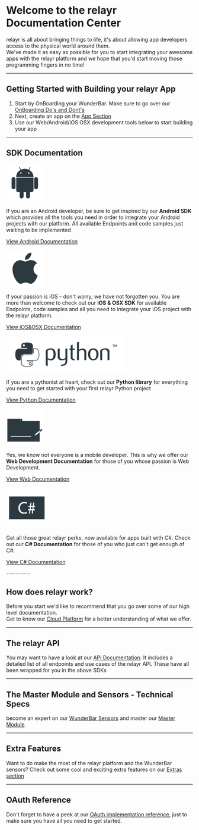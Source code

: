 # Welcome to the relayr Documentation Center 

<p> relayr is all about bringing things to life, it's about allowing app developers access to the physical world around them. 

<br />
We've made it as easy as possible for you to start integrating your awesome apps with the relayr platform and we hope that you'd start moving those programming fingers in no time! <br/></p>

----------
## Getting Started with Building your relayr App

1. Start by OnBoarding your WunderBar. Make sure to go over our <a href="https://developer.relayr.io/documents/Welcome/DosAndDonts">OnBoarding Do's and Dont's </a>
2. Next, create an app on the <a href="https://developer.relayr.io/dashboard/apps/myApps">App Section</a>
3. Use our Web/Android/iOS OSX development tools below to start building your app

----------

## SDK Documentation

<div class="floatBox">
<img src="assets/Android_logo.png" alt="" title="" height=100px>
<p>If you are an Android developer, be sure to get inspired by our <b> Android SDK </b> which provides all the tools you need in order to integrate your Android projects with our platform. All available Endpoints and code samples just waiting to be implemented</p> 

<a class="center" href="https://developer.relayr.io/documents/Android/Reference">View Android Documentation</a>
</div>


<div class="floatBox"> 
<img src="assets/Apple_logo.png" alt="" title="" height=100px>
<p>If your passion is iOS - don't worry, we have not forgotten you. You are more than welcome to check out our <b>iOS & OSX SDK</b> for available Endpoints, code samples and all you need to integrate your iOS project with the relayr platform.</p>

<a class="center" href="https://developer.relayr.io/documents/Apple/Reference">View iOS&OSX Documentation</a>
 </div>


<div class="floatBox">
<img src="assets/Python_logo.png" alt="" title="" height=100px> 
<p>If you are a pythonist at heart, check out our <b>Python library</b> for everything you need to get started with your first relayr Python project</p>

<a class="center" href="https://developer.relayr.io/documents/Python/Introduction">View Python Documentation</a>
</div>

<div class="floatBox">
<img src="assets/Web6e.png" alt="" title="" height=100px>
<p>Yes, we know not everyone is a mobile developer. This is why we offer our <b>Web Development Documentation</b> for those of you whose passion is Web Development.</p>

<a class="center" href="https://developer.relayr.io/documents/WebDev/Introduction">View Web Documentation</a>
</div>

<div class="floatBox">
<img src="assets/Csharp.png" alt="" title="" height=110px>
<p>Get all those great relayr perks, now available for apps built with C#. Check out our <b>C# Documentation</b> for those of you who just can't get enough of C#.</p>

<a class="center" href="https://developer.relayr.io/documents/CSharp/Reference">View C# Documentation</a>
</div>
----------


## How does relayr work?

<p>Before you start we'd like to recommend that you go over some of our high level documentation. <br/>
Get to know our <a href="https://developer.relayr.io/documents/Welcome/Platform">Cloud Platform</a> for a better understanding of what we offer.</p>

----------

## The relayr API
 
You may want to have a look at our <a href="https://developer.relayr.io/documents/relayrAPI/Introduction">API Documentation</a>. It includes a detailed list of all endpoints and use cases of the relayr API. These have all been wrapped for you in the above SDKs

----------

## The Master Module and Sensors - Technical Specs

become an expert on our <a href="https://developer.relayr.io/documents/Welcome/Sensors">WunderBar Sensors</a> and master our <a href="https://developer.relayr.io/documents/Welcome/MM">Master Module</a>. 

----------

## Extra Features

<p>Want to do make the most of the relayr platform and the WunderBar sensors? Check out some cool and exciting extra features on our <a href="https://developer.relayr.io/documents/HowTos/Introduction"> Extras section </a></p>

----------


## OAuth Reference

<p>Don't forget to have a peek at our <a href="https://developer.relayr.io/documents/Welcome/OAuthReference">OAuth implementation reference</a>, just to make sure you have all you need to get started.  </p>
